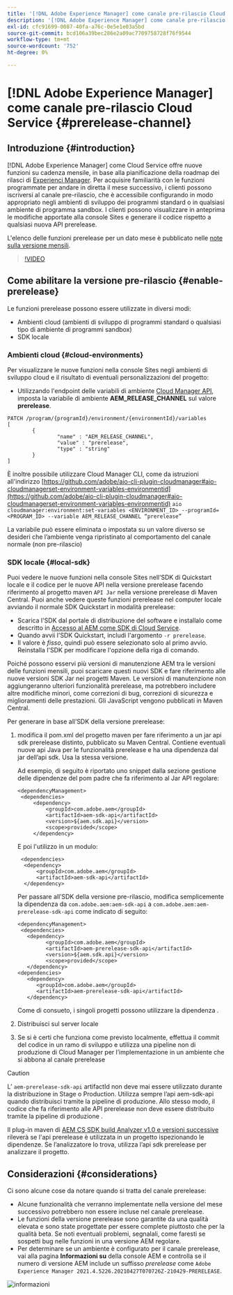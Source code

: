 ```yaml
---
title: '[!DNL Adobe Experience Manager] come canale pre-rilascio Cloud Service'
description: '[!DNL Adobe Experience Manager] come canale pre-rilascio Cloud Service'
exl-id: cfc91699-0087-40fa-a76c-0e5e1e03a5bd
source-git-commit: bcd106a39bec286e2a09ac7709758728f76f9544
workflow-type: tm+mt
source-wordcount: '752'
ht-degree: 0%

---
```


# [!DNL Adobe Experience Manager] come canale pre-rilascio Cloud Service {#prerelease-channel}


## Introduzione {#introduction}

[!DNL Adobe Experience Manager] come Cloud Service offre nuove funzioni su cadenza mensile, in base alla pianificazione della roadmap dei rilasci di  [Experienci Manager](https://experienceleague.adobe.com/docs/experience-manager-release-information/aem-release-updates/update-releases-roadmap.html?lang=en#aem-as-cloud-service). Per acquisire familiarità con le funzioni programmate per andare in diretta il mese successivo, i clienti possono iscriversi al canale pre-rilascio, che è accessibile configurando in modo appropriato negli ambienti di sviluppo dei programmi standard o in qualsiasi ambiente di programma sandbox. I clienti possono visualizzare in anteprima le modifiche apportate alla console Sites e generare il codice rispetto a qualsiasi nuova API prerelease.

L&#39;elenco delle funzioni prerelease per un dato mese è pubblicato nelle [note sulla versione mensili](/help/release-notes/release-notes-cloud/release-notes-current.md).

>[!VIDEO](/help/release-notes/assets/prerelease-overview.mp4)

## Come abilitare la versione pre-rilascio {#enable-prerelease}

Le funzioni prerelease possono essere utilizzate in diversi modi:

* Ambienti cloud (ambienti di sviluppo di programmi standard o qualsiasi tipo di ambiente di programmi sandbox)
* SDK locale

### Ambienti cloud {#cloud-environments}

Per visualizzare le nuove funzioni nella console Sites negli ambienti di sviluppo cloud e il risultato di eventuali personalizzazioni del progetto:

* Utilizzando l&#39;endpoint delle variabili di ambiente [Cloud Manager API](https://www.adobe.io/apis/experiencecloud/cloud-manager/api-reference.html#/Variables/patchEnvironmentVariables), imposta la variabile di ambiente **AEM_RELEASE_CHANNEL** sul valore **prerelease**.

```
PATCH /program/{programId}/environment/{environmentId}/variables
[
        {
                "name" : "AEM_RELEASE_CHANNEL",
                "value" : "prerelease",
                "type" : "string"
        }
]
```

È inoltre possibile utilizzare Cloud Manager CLI, come da istruzioni all&#39;indirizzo [https://github.com/adobe/aio-cli-plugin-cloudmanager#aio-cloudmanagerset-environment-variables-environmentid](https://github.com/adobe/aio-cli-plugin-cloudmanager#aio-cloudmanagerset-environment-variables-environmentid)
```aio cloudmanager:environment:set-variables <ENVIRONMENT_ID> --programId=<PROGRAM_ID> --variable AEM_RELEASE_CHANNEL “prerelease”```


La variabile può essere eliminata o impostata su un valore diverso se desideri che l’ambiente venga ripristinato al comportamento del canale normale (non pre-rilascio)

### SDK locale {#local-sdk}

Puoi vedere le nuove funzioni nella console Sites nell’SDK di Quickstart locale e il codice per le nuove API nella versione prerelease facendo riferimento al progetto maven `API Jar` nella versione prerelease  di Maven Central. Puoi anche vedere queste funzioni prerelease nel computer locale avviando il normale SDK Quickstart in modalità prerelease:

* Scarica l&#39;SDK dal portale di distribuzione del software e installalo come descritto in [Accesso al AEM come SDK di Cloud Service](/help/implementing/developing/introduction/aem-as-a-cloud-service-sdk.md).
* Quando avvii l&#39;SDK Quickstart, includi l&#39;argomento `-r prerelease`.
* Il valore è *fisso*, quindi può essere selezionato solo al primo avvio. Reinstalla l&#39;SDK per modificare l&#39;opzione della riga di comando.

Poiché possono esservi più versioni di manutenzione AEM tra le versioni delle funzioni mensili, puoi scaricare questi nuovi SDK e fare riferimento alle nuove versioni SDK Jar nei progetti Maven. Le versioni di manutenzione non aggiungeranno ulteriori funzionalità prerelease, ma potrebbero includere altre modifiche minori, come correzioni di bug, correzioni di sicurezza e miglioramenti delle prestazioni.
Gli JavaScript vengono pubblicati in Maven Central.

Per generare in base all’SDK della versione prerelease:

1. modifica il pom.xml del progetto maven per fare riferimento a un jar api sdk prerelease distinto, pubblicato su Maven Central. Contiene eventuali nuove api Java per le funzionalità prerelease e ha una dipendenza dal jar dell’api sdk. Usa la stessa versione.

   Ad esempio, di seguito è riportato uno snippet dalla sezione gestione delle dipendenze del pom padre che fa riferimento al Jar API regolare:

   ```
   <dependencyManagement>
    <dependencies>
        <dependency>
            <groupId>com.adobe.aem</groupId>
            <artifactId>aem-sdk-api</artifactId>
            <version>${aem.sdk.api}</version>
            <scope>provided</scope>
        </dependency>
   ```

   E poi l&#39;utilizzo in un modulo:

   ```
    <dependencies>
     <dependency>
         <groupId>com.adobe.aem</groupId>
         <artifactId>aem-sdk-api</artifactId>
     </dependency>
   ```

   Per passare all’SDK della versione pre-rilascio, modifica semplicemente la dipendenza da `com.adobe.aem:aem-sdk-api` a `com.adobe.aem:aem-prerelease-sdk-api` come indicato di seguito:

   ```
   <dependencyManagement>
    <dependencies>
      <dependency>
            <groupId>com.adobe.aem</groupId>
            <artifactId>aem-prerelease-sdk-api</artifactId>
            <version>${aem.sdk.api}</version>
            <scope>provided</scope>
      </dependency>
   <dependencies>
      <dependency>
         <groupId>com.adobe.aem</groupId>
         <artifactId>aem-prerelease-sdk-api</artifactId>
      </dependency>
   ```

   Come di consueto, i singoli progetti possono utilizzare la dipendenza .

1. Distribuisci sul server locale
1. Se si è certi che funziona come previsto localmente, effettua il commit del codice in un ramo di sviluppo e utilizza una pipeline non di produzione di Cloud Manager per l’implementazione in un ambiente che si abbona al canale prerelease

>[!CAUTION]
L’ `aem-prerelease-sdk-api` artifactId non deve mai essere utilizzato durante la distribuzione in Stage o Production. Utilizza sempre l’api aem-sdk-api quando distribuisci tramite la pipeline di produzione. Allo stesso modo, il codice che fa riferimento alle API prerelease non deve essere distribuito tramite la pipeline di produzione .

Il plug-in maven di [AEM CS SDK build Analyzer v1.0 e versioni successive](https://experienceleague.adobe.com/docs/experience-manager-core-components/using/developing/archetype/build-analyzer-maven-plugin.html?lang=en#developing) rileverà se l&#39;api prerelease è utilizzata in un progetto ispezionando le dipendenze. Se l’analizzatore lo trova, utilizza l’api sdk prerelease per analizzare il progetto.

## Considerazioni {#considerations}

Ci sono alcune cose da notare quando si tratta del canale prerelease:

* Alcune funzionalità che verranno implementate nella versione del mese successivo potrebbero non essere incluse nel canale prerelease.
* Le funzioni della versione prerelease sono garantite da una qualità elevata e sono state progettate per essere complete piuttosto che per la qualità beta. Se noti eventuali problemi, segnalali, come faresti se sospetti bug nelle funzioni in una versione AEM regolare.
* Per determinare se un ambiente è configurato per il canale prerelease, vai alla pagina **Informazioni su** della console AEM e controlla se il numero di versione AEM include un suffisso *prerelease* come ```Adobe Experience Manager 2021.4.5226.20210427T070726Z-210429-PRERELEASE```.

![informazioni](/help/release-notes/assets/about.png)
